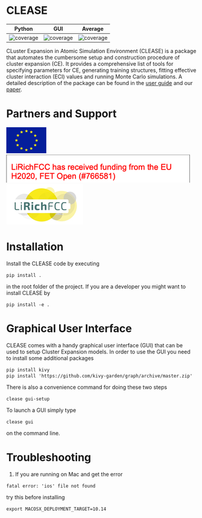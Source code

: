 # CLEASE
| Python | GUI | Average |
| ------ | --- | ------- |
| ![coverage](https://gitlab.com/computationalmaterials/clease/badges/master/coverage.svg?job=python3_test) | ![coverage](https://gitlab.com/computationalmaterials/clease/badges/master/coverage.svg?job=gui_test) | ![coverage](https://gitlab.com/computationalmaterials/clease/badges/master/coverage.svg) |

CLuster Expansion in Atomic Simulation Environment (CLEASE) is a package that automates the cumbersome setup and construction procedure of cluster expansion (CE). It provides a comprehensive list of tools for specifying parameters for CE, generating training structures, fitting effective cluster interaction (ECI) values and running Monte Carlo simulations. A detailed description of the package can be found in the [user guide](https://computationalmaterials.gitlab.io/clease/) and our [paper](https://doi.org/10.1088/1361-648X/ab1bbc).

# Partners and Support
![image1](doc/source/resources/image1.png)
![image2](doc/source/resources/image2.png)
![image3](doc/source/resources/image3.png)

# Installation
Install the CLEASE code by executing
```
pip install .
```
in the root folder of the project. If you are a developer you might want to install CLEASE by
```
pip install -e .
```

# Graphical User Interface
CLEASE comes with a handy graphical user interface (GUI) that can be used to setup Cluster Expansion models.
In order to use the GUI you need to install some additional packages
```
pip install kivy
pip install 'https://github.com/kivy-garden/graph/archive/master.zip'
```

There is also a convenience command for doing these two steps
```
clease gui-setup
```

To launch a GUI simply type
```
clease gui
```
on the command line.

# Troubleshooting

1. If you are running on Mac and get the error

```
fatal error: 'ios' file not found
```

try this before installing

```
export MACOSX_DEPLOYMENT_TARGET=10.14
```


